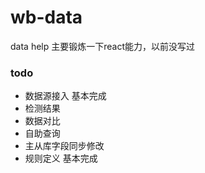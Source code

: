 # wb-data
data help
主要锻炼一下react能力，以前没写过

### todo 

* 数据源接入
    基本完成
* 检测结果
* 数据对比
* 自助查询
* 主从库字段同步修改
* 规则定义
  基本完成
